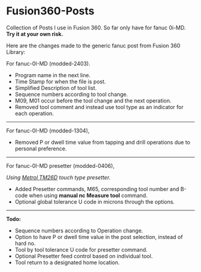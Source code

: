 # Fusion360-Posts
Collection of Posts I use in Fusion 360. So far only have for fanuc 0i-MD.
**Try it at your own risk.**

Here are the changes made to the generic fanuc post from Fusion 360 Library:

For fanuc-0I-MD (modded-2403).
- Program name in the next line.
- Time Stamp for when the file is post.
- Simplified Description of tool list.
- Sequence numbers according to tool change.
- M09, M01 occur before the tool change and the next operation.
- Removed tool comment and instead use tool type as an indicator for each operation.
---
For fanuc-0I-MD (modded-1304),
- Removed P or dwell time value from tapping and drill operations due to personal preference.
---
For fanuc-0I-MD presetter (modded-0406),

_Using [Metrol TM26D](https://metrol-europe.com/tm26d/) touch type presetter._
- Added Presetter commands, M65, corresponding tool number and B-code when using **manual nc Measure tool** command.
- Optional global tolerance U code in microns through the options.
---
**Todo:**
- Sequence numbers according to Operation change.
- Option to have P or dwell time value in the post selection, instead of hard no.
- Tool by tool tolerance U code for presetter command.
- Optional Presetter feed control based on individual tool.
- Tool return to a designated home location.
